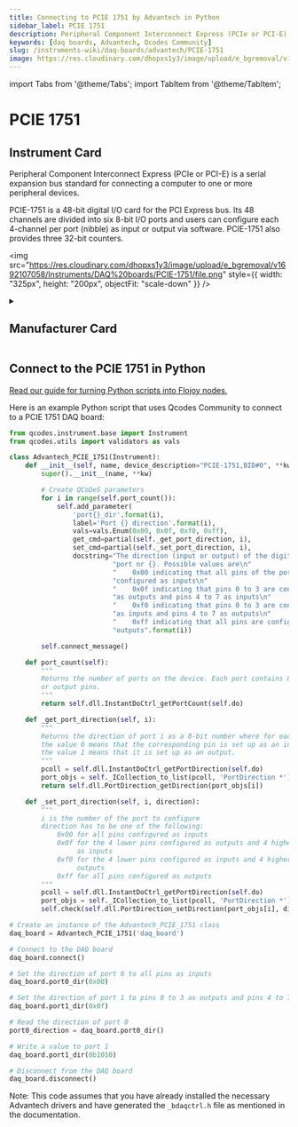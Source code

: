 ```yaml
---
title: Connecting to PCIE 1751 by Advantech in Python
sidebar_label: PCIE 1751
description: Peripheral Component Interconnect Express (PCIe or PCI-E) is a serial expansion bus standard for connecting a computer to one or more peripheral devices.PCIE-1751 is a 48-bit digital I/O card for the PCI Express bus. Its 48 channels are divided into six 8-bit I/O ports and users can configure each 4-channel per port (nibble) as input or output via software. PCIE-1751 also provides three 32-bit counters.
keywords: [daq boards, Advantech, Qcodes Community]
slug: /instruments-wiki/daq-boards/advantech/PCIE-1751
image: https://res.cloudinary.com/dhopxs1y3/image/upload/e_bgremoval/v1692107058/Instruments/DAQ%20boards/PCIE-1751/file.png
---
```


import Tabs from '@theme/Tabs';
import TabItem from '@theme/TabItem';

# PCIE 1751

## Instrument Card

<div className="flex">

<div>

Peripheral Component Interconnect Express (PCIe or PCI-E) is a serial expansion bus standard for connecting a computer to one or more peripheral devices.

PCIE-1751 is a 48-bit digital I/O card for the PCI Express bus. Its 48 channels are divided into six 8-bit I/O ports and users can configure each 4-channel per port (nibble) as input or output via software. PCIE-1751 also provides three 32-bit counters.

</div>

<img src="https://res.cloudinary.com/dhopxs1y3/image/upload/e_bgremoval/v1692107058/Instruments/DAQ%20boards/PCIE-1751/file.png" style={{ width: "325px", height: "200px", objectFit: "scale-down" }} />

</div>

<details>
<summary><h2>Manufacturer Card</h2></summary>

<img src="https://res.cloudinary.com/dhopxs1y3/image/upload/v1692142874/Instruments/Vendor%20Logos/Advantech.png" style={{ width: "100%", height: "170px",objectFit: "scale-down" }} />

Advantech is a leader in providing trusted innovative embedded and automation products and solutions. <a href="https://www.advantech.com/en">Website</a>.

<ul>
  <li>Headquarters: Taiwan</li>
  <li>Yearly Revenue (millions, USD): 2313.0</li>
</ul>
</details>

## Connect to the PCIE 1751 in Python

[Read our guide for turning Python scripts into Flojoy nodes.](https://docs.flojoy.ai/custom-nodes/creating-custom-node/)
<Tabs>
<TabItem value="Qcodes Community" label="Qcodes Community">

Here is an example Python script that uses Qcodes Community to connect to a PCIE 1751 DAQ board:

```python
from qcodes.instrument.base import Instrument
from qcodes.utils import validators as vals

class Advantech_PCIE_1751(Instrument):
    def __init__(self, name, device_description="PCIE-1751,BID#0", **kw):
        super().__init__(name, **kw)

        # Create QCoDeS parameters
        for i in range(self.port_count()):
            self.add_parameter(
                'port{}_dir'.format(i),
                label='Port {} direction'.format(i),
                vals=vals.Enum(0x00, 0x0f, 0xf0, 0xff),
                get_cmd=partial(self._get_port_direction, i),
                set_cmd=partial(self._set_port_direction, i),
                docstring="The direction (input or output) of the digital i/o "
                          "port nr {}. Possible values are\n"
                          "    0x00 indicating that all pins of the port are "
                          "configured as inputs\n"
                          "    0x0f indicating that pins 0 to 3 are configured "
                          "as outputs and pins 4 to 7 as inputs\n"
                          "    0xf0 indicating that pins 0 to 3 are configured "
                          "as inputs and pins 4 to 7 as outputs\n"
                          "    0xff indicating that all pins are configured as "
                          "outputs".format(i))

        self.connect_message()

    def port_count(self):
        """
        Returns the number of ports on the device. Each port contains 8 input
        or output pins.
        """
        return self.dll.InstantDoCtrl_getPortCount(self.do)

    def _get_port_direction(self, i):
        """
        Returns the direction of port i as a 8-bit number where for each bit,
        the value 0 means that the corresponding pin is set up as an input and
        the value 1 means that it is set up as an output.
        """
        pcoll = self.dll.InstantDoCtrl_getPortDirection(self.do)
        port_objs = self._ICollection_to_list(pcoll, 'PortDirection *')
        return self.dll.PortDirection_getDirection(port_objs[i])

    def _set_port_direction(self, i, direction):
        """
        i is the number of the port to configure
        direction has to be one of the following:
            0x00 for all pins configured as inputs
            0x0f for the 4 lower pins configured as outputs and 4 higher pins
                 as inputs
            0xf0 for the 4 lower pins configured as inputs and 4 higher pins as
                 outputs
            0xff for all pins configured as outputs
        """
        pcoll = self.dll.InstantDoCtrl_getPortDirection(self.do)
        port_objs = self._ICollection_to_list(pcoll, 'PortDirection *')
        self.check(self.dll.PortDirection_setDirection(port_objs[i], direction))

# Create an instance of the Advantech_PCIE_1751 class
daq_board = Advantech_PCIE_1751('daq_board')

# Connect to the DAQ board
daq_board.connect()

# Set the direction of port 0 to all pins as inputs
daq_board.port0_dir(0x00)

# Set the direction of port 1 to pins 0 to 3 as outputs and pins 4 to 7 as inputs
daq_board.port1_dir(0x0f)

# Read the direction of port 0
port0_direction = daq_board.port0_dir()

# Write a value to port 1
daq_board.port1_dir(0b1010)

# Disconnect from the DAQ board
daq_board.disconnect()
```

Note: This code assumes that you have already installed the necessary Advantech drivers and have generated the `_bdaqctrl.h` file as mentioned in the documentation.

</TabItem>
</Tabs>